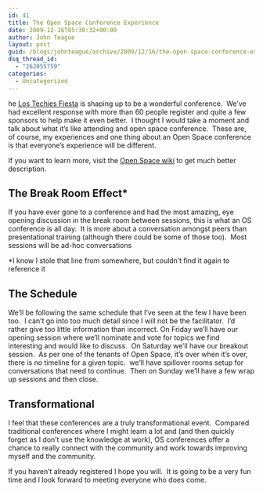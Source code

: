```yaml
---
id: 41
title: The Open Space Conference Experience
date: 2009-12-16T05:30:32+00:00
author: John Teague
layout: post
guid: /blogs/johnteague/archive/2009/12/16/the-open-space-conference-experience.aspx
dsq_thread_id:
  - "262055759"
categories:
  - Uncategorized
---
```

he [Los Techies Fiesta](http://fiesta.lostechies.com) is shaping up to be a wonderful conference.&#160; We’ve had excellent response with more than 60 people register and quite a few sponsors to help make it even better.&#160; I thought I would take a moment and talk about what it&#8217;s like attending and open space conference.&#160; These are, of course, my experiences and one thing about an Open Space conference is that everyone’s experience will be different.

If you want to learn more, visit the [Open Space wiki](http://www.openspaceworld.org/cgi/wiki.cgi?) to get much better description.

## The Break Room Effect*

If you have ever gone to a conference and had the most amazing, eye opening discussion in the break room between sessions, this is what an OS conference is all day.&#160; It is more about a conversation amongst peers than presentational training (although there could be some of those too).&#160; Most sessions will be ad-hoc conversations </p> 

*I know I stole that line from somewhere, but couldn’t find it again to reference it

## The Schedule

We’ll be following the same schedule that I’ve seen at the few I have been too.&#160; I can’t go into too much detail since I will not be the facilitator.&#160; I’d rather give too little information than incorrect. On Friday we’ll have our opening session where we’ll nominate and vote for topics we find interesting and would like to discuss.&#160; On Saturday we’ll have our breakout session.&#160; As per one of the tenants of Open Space, it’s over when it’s over, there is no timeline for a given topic.&#160; we’ll have spillover rooms setup for conversations that need to continue.&#160; Then on Sunday we’ll have a few wrap up sessions and then close.

## Transformational

I feel that these conferences are a truly transformational event.&#160; Compared traditional conferences where I might learn a lot and (and then quickly forget as I don’t use the knowledge at work), OS conferences offer a chance to really connect with the community and work towards improving myself and the community.

If you haven’t already registered I hope you will.&#160; It is going to be a very fun time and I look forward to meeting everyone who does come.